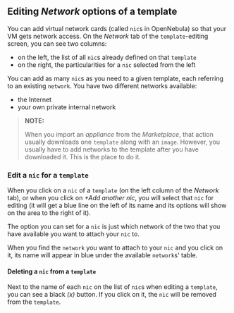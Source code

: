 ## Editing _Network_ options of a template

You can add virtual network cards (called `nic`s in OpenNebula) so that your VM gets network access. On the _Network_ tab of the `template`-editing screen, you can see two columns:
* on the left, the list of all `nic`s already defined on that `template`
* on the right, the particularities for a `nic` selected from the left

You can add as many `nic`s as you need to a given template, each referring to an existing `network`. You have two different networks available: 
* the Internet
* your own private internal network

>**NOTE:**
>
> When you import an _appliance_ from the _Marketplace_, that action usually downloads one `template` along with an `image`. However, you usually have to add networks to the template after you have downloaded it. This is the place to do it.

### Edit a `nic` for a `template`

When you click on a `nic` of a `template` (on the left column of the _Network_ tab), or when you click on _+Add another nic_, you will select that `nic` for editing (it will get a blue line on the left of its name and its options will show on the area to the right of it). 

The option you can set for a `nic` is just which network of the two that you have available you want to attach your `nic` to.

When you find the `network` you want to attach to your `nic` and you click on it, its name will appear in blue under the available `network`s' table.

#### Deleting a `nic` from a `template`

Next to the name of each `nic` on the list of `nic`s when editing a `template`, you can see a black _(x)_ button. If you click on it, the `nic` will be removed from the `template`.